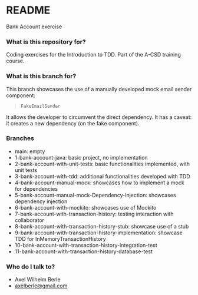 # README #

Bank Account exercise

### What is this repository for? ###

Coding exercises for the Introduction to TDD.
Part of the A-CSD training course.

### What is this branch for? ###

This branch showcases the use of a manually developed mock email sender component:

> `FakeEmailSender`

It allows the developer to circumvent the direct dependency.
It has a caveat: it creates a new dependency (on the fake component).

### Branches ###

* main: empty
* 1-bank-account-java: basic project, no implementation
* 2-bank-account-with-unit-tests: basic functionalities implemented, with unit tests
* 3-bank-account-with-tdd: additional functionalities developed with TDD
* 4-bank-account-manual-mock: showcases how to implement a mock for dependencies
* 5-bank-account-manual-mock-Dependency-Injection: showcases dependency injection
* 6-bank-account-with-mockito: showcases use of Mockito
* 7-bank-account-with-transaction-history: testing interaction with collaborator
* 8-bank-account-with-transaction-history-stub: showcase use of a stub
* 9-bank-account-with-transaction-history-implementation: showcase TDD for InMemoryTransactionHistory
* 10-bank-account-with-transaction-history-integration-test
* 11-bank-account-with-transaction-history-database-test


### Who do I talk to? ###

* Axel Wilhelm Berle
* axelberle@gmail.com


